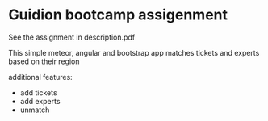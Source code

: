 # Guidion bootcamp assigenment

See the assignment in description.pdf

This simple meteor, angular and bootstrap app matches tickets and experts based on their region

additional features:
- add tickets 
- add experts
- unmatch